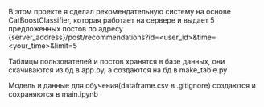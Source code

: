 В этом проекте я сделал рекомендательную систему на основе CatBoostClassifier, которая работает на сервере и выдает 5 предложенных постов по адресу {server_address}/post/recommendations?id=<user_id>&time=<your_time>&limit=5

Таблицы пользователей и постов хранятся в базе данных, они скачиваются из бд в app.py, а создаются на бд в make_table.py

Модель и данные для обучения(dataframe.csv в .gitignore) создаются и сохраняются в main.ipynb